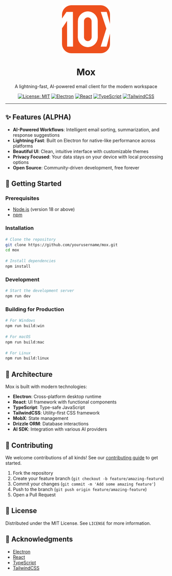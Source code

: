 <div align="center">
  <img src="resources/icon.png" alt="Mox Logo" width="150" />

# Mox

A lightning-fast, AI-powered email client for the modern workspace

[![License: MIT](https://img.shields.io/badge/License-MIT-blue.svg)](https://opensource.org/licenses/MIT)
[![Electron](https://img.shields.io/badge/Electron-24.13.3-47848F.svg)](https://www.electronjs.org/)
[![React](https://img.shields.io/badge/React-19.0.0-61DAFB.svg)](https://reactjs.org/)
[![TypeScript](https://img.shields.io/badge/TypeScript-5.5.2-3178C6.svg)](https://www.typescriptlang.org/)
[![TailwindCSS](https://img.shields.io/badge/TailwindCSS-4.0.4-38B2AC.svg)](https://tailwindcss.com/)

</div>

---

## ✨ Features (ALPHA)

- **AI-Powered Workflows**: Intelligent email sorting, summarization, and response suggestions
- **Lightning Fast**: Built on Electron for native-like performance across platforms
- **Beautiful UI**: Clean, intuitive interface with customizable themes
- **Privacy Focused**: Your data stays on your device with local processing options
- **Open Source**: Community-driven development, free forever

## 🚀 Getting Started

### Prerequisites

- [Node.js](https://nodejs.org/en/) (version 18 or above)
- [npm](https://www.npmjs.com/)

### Installation

```bash
# Clone the repository
git clone https://github.com/yourusername/mox.git
cd mox

# Install dependencies
npm install
```

### Development

```bash
# Start the development server
npm run dev
```

### Building for Production

```bash
# For Windows
npm run build:win

# For macOS
npm run build:mac

# For Linux
npm run build:linux
```

## 🧩 Architecture

Mox is built with modern technologies:

- **Electron**: Cross-platform desktop runtime
- **React**: UI framework with functional components
- **TypeScript**: Type-safe JavaScript
- **TailwindCSS**: Utility-first CSS framework
- **MobX**: State management
- **Drizzle ORM**: Database interactions
- **AI SDK**: Integration with various AI providers

## 🤝 Contributing

We welcome contributions of all kinds! See our [contributing guide](CONTRIBUTING.md) to get started.

1. Fork the repository
2. Create your feature branch (`git checkout -b feature/amazing-feature`)
3. Commit your changes (`git commit -m 'Add some amazing feature'`)
4. Push to the branch (`git push origin feature/amazing-feature`)
5. Open a Pull Request

## 📝 License

Distributed under the MIT License. See `LICENSE` for more information.

## 🙏 Acknowledgments

- [Electron](https://www.electronjs.org/)
- [React](https://reactjs.org/)
- [TypeScript](https://www.typescriptlang.org/)
- [TailwindCSS](https://tailwindcss.com/)
